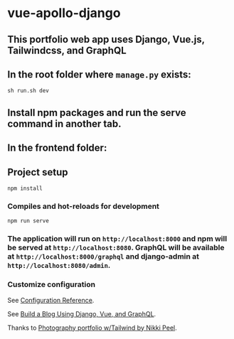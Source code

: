 # vue-apollo-django

## This portfolio web app uses Django, Vue.js, Tailwindcss, and GraphQL

## In the root folder where `manage.py` exists:

```
sh run.sh dev
```

## Install npm packages and run the serve command in another tab.

## In the frontend folder:

## Project setup

```
npm install
```

### Compiles and hot-reloads for development

```
npm run serve
```

### The application will run on `http://localhost:8000` and npm will be served at `http://localhost:8080`. GraphQL will be available at `http://localhost:8000/graphql` and django-admin at `http://localhost:8080/admin`.

### Customize configuration

See [Configuration Reference](https://cli.vuejs.org/config/).

See [Build a Blog Using Django, Vue, and GraphQL](https://realpython.com/python-django-blog/).

Thanks to [Photography portfolio w/Tailwind by Nikki Peel](https://codepen.io/nikki-peel/pen/zYKBzzg).
